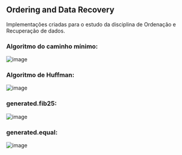 ## Ordering and Data Recovery
Implementações criadas para o estudo da disciplina de Ordenação e Recuperação de dados.

### Algoritmo do caminho mínimo:

![image](https://user-images.githubusercontent.com/57198678/69103997-b130ad80-0a45-11ea-925f-f6793323e12a.png)

### Algoritmo de Huffman:

![image](https://user-images.githubusercontent.com/57198678/70157126-c50a1f80-1693-11ea-9d5f-32d7d85a00dd.png)

### generated.fib25:

![image](https://user-images.githubusercontent.com/57198678/70157637-a9ebdf80-1694-11ea-8484-f74dde321ee7.png)

### generated.equal:

![image](https://user-images.githubusercontent.com/57198678/70157984-3e564200-1695-11ea-9b33-65548bf565d5.png)

